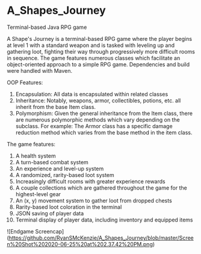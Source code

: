 # A_Shapes_Journey
Terminal-based Java RPG game

A Shape's Journey is a terminal-based RPG game where the player begins at level 1 with a standard weapon and is tasked with leveling up and gathering loot,
fighting their way through progressively more difficult rooms in sequence. The game features numerous classes which facilitate an object-oriented approach to
a simple RPG game. Dependencies and build were handled with Maven.

OOP Features:
1) Encapsulation: All data is encapsulated within related classes
2) Inheritance: Notably, weapons, armor, collectibles, potions, etc. all inherit from the base Item class.
3) Polymorphism: Given the general inheritance from the Item class, there are numerous polymorphic methods which vary depending on the subclass.
  For example: The Armor class has a specific damage reduction method which varies from the base method in the item class.

The game features:
1) A health system
2) A turn-based combat system
3) An experience and level-up system
4) A randomized, rarity-based loot system
5) Increasingly difficult rooms with greater experience rewards
6) A couple collections which are gathered throughout the game for the highest-level gear
7) An (x, y) movement system to gather loot from dropped chests
8) Rarity-based loot coloration in the terminal
9) JSON saving of player data
10) Terminal display of player data, including inventory and equipped items

![Endgame Screencap]
(https://github.com/RyanSMcKenzie/A_Shapes_Journey/blob/master/Screen%20Shot%202020-06-25%20at%202.37.42%20PM.png)
